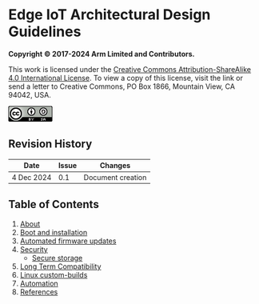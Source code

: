 # Edge IoT Architectural Design Guidelines

**Copyright © 2017-2024 Arm Limited and Contributors.**  

This work is licensed under the [Creative Commons Attribution-ShareAlike 4.0 International License](https://creativecommons.org/licenses/by-sa/4.0/). To view a copy of this license, visit the link or send a letter to Creative Commons, PO Box 1866, Mountain View, CA 94042, USA.

[![Creative Commons License](source/images/cc-by-sa-4.0-88x31.png)](https://creativecommons.org/licenses/by-sa/4.0/)

## Revision History

| Date         | Issue | Changes |
|--------------|-------|---------|
| 4 Dec 2024  | 0.1  | Document creation |

## Table of Contents

1. [About](source/chapter1-about.md)
2. [Boot and installation](source/chapter2-Boot)
3. [Automated firmware updates](source/chapter3-FWU)
4. [Security](source/chapter4-secureworld)
    - [Secure storage](source/chapter4.1-securestorage)
5. [Long Term Compatibility](source/chapter5-DevicetreeIntegrity)
6. [Linux custom-builds](source/chapter6-custombuilts)
7. [Automation](source/chapter7-automation)
8. [References](source/references)
